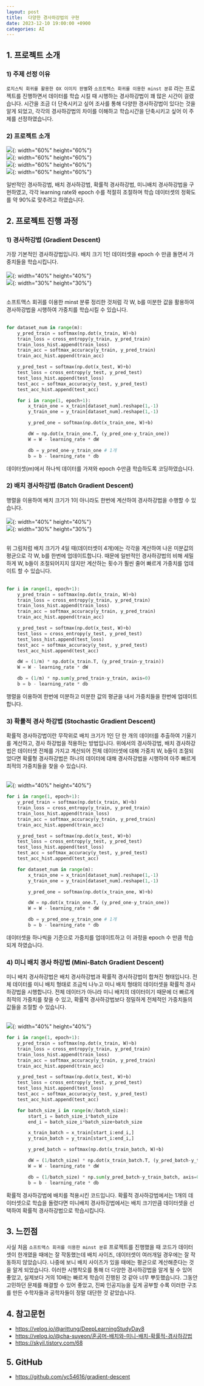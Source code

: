 ```yaml
---
layout: post
title:  다양한 경사하강법의 구현
date: 2023-12-10 19:00:00 +0900
categories: AI
---
```

## 1. 프로젝트 소개
### 1) 주제 선정 이유
`로지스틱 회귀를 활용한 OX 이미지 판별`와 `소프트맥스 회귀를 이용한 minst 분류` 라는 프로젝트를 진행하면서 데이터를 학습 시킬 때 시행하는 경사하강법이 꽤 많은 시간이 걸렸습니다. 시간을 조금 더 단축시키고 싶어 조사를 통해 다양한 경사하강법이 있다는 것을 알게 되었고, 각각의 경사하강법의 차이를 이해하고 학습시간을 단축시키고 싶어 이 주제를 선정하였습니다.

### 2) 프로젝트 소개
![](/public/img/2023-12-10-many/Group%203%20(3).png){: width="60%" height="60%"}<br>
![](/public/img/2023-12-10-many/Group%202%20(5).png){: width="60%" height="60%"}<br>
![](/public/img/2023-12-10-many/Group%204%20(4).png){: width="60%" height="60%"}<br>
![](/public/img/2023-12-10-many/Group%205%20(1).png){: width="60%" height="60%"}<br>

일반적인 경사하강법, 배치 경사하강법, 확률적 경사하강법, 미니배치 경사하강법을 구현하였고, 각각 learning rate와 epoch 수를 적절히 조절하며 학습 데이터셋의 정확도를 약 90%로 맞추려고 하였습니다. 

## 2. 프로젝트 진행 과정
### 1) 경사하강법 (Gradient Descent)
가장 기본적인 경사하강법입니다. 배치 크기 1인 데이터셋을 epoch 수 만큼 돌면서 가중치들을 학습시킵니다. <br><br>
![](/public/img/2023-12-10-many/Group%203%20(1).png){: width="40%" height="40%"}<br>
![](/public/img/2023-12-10-many/Group%204%20(1).png){: width="30%" height="30%"}<br><br>

소프트맥스 회귀를 이용한 minst 분류 정리한 것처럼 각 W, b를 미분한 값을 활용하여 경사하강법을 시행하여 가중치를 학습시킬 수 있습니다.<br><br>

```python
for dataset_num in range(m):
    y_pred_train = softmax(np.dot(x_train, W)+b)
    train_loss = cross_entropy(y_train, y_pred_train)
    train_loss_hist.append(train_loss)
    train_acc = softmax_accuracy(y_train, y_pred_train)
    train_acc_hist.append(train_acc)

    y_pred_test = softmax(np.dot(x_test, W)+b)
    test_loss = cross_entropy(y_test, y_pred_test)
    test_loss_hist.append(test_loss)
    test_acc = softmax_accuracy(y_test, y_pred_test)
    test_acc_hist.append(test_acc)

    for i in range(1, epoch+1):
        x_train_one = x_train[dataset_num].reshape(1,-1)
        y_train_one = y_train[dataset_num].reshape(1,-1)

        y_pred_one = softmax(np.dot(x_train_one, W)+b)

        dW = np.dot(x_train_one.T, (y_pred_one-y_train_one))
        W = W - learning_rate * dW

        db = y_pred_one-y_train_one # 1개
        b = b - learning_rate * db
```
데이터셋(m)에서 하나씩 데이터를 가져와 epoch 수만큼 학습하도록 코딩하였습니다.

### 2) 배치 경사하강법 (Batch Gradient Descent)
행렬을 이용하여 배치 크기가 1이 아니라도 한번에 계산하여 경사하강법을 수행할 수 있습니다. <br><br>
![](/public/img/2023-12-10-many/Frame%207.png){: width="40%" height="40%"}<br>
![](/public/img/2023-12-10-many/Group%208%20(3).png){: width="30%" height="30%"}<br><br>

위 그림처럼 배치 크기가 4일 때(데이터셋이 4개)에는 각각을 계산하여 나온 미분값의 평균으로 각 W, b를 한번에 업데이트합니다. 때문에 일반적인 경사하강법의 비해 세밀하게 W, b들이 조절되어지지 않지만 계산하는 횟수가 훨씬 줄어 빠르게 가중치를 업데이트 할 수 있습니다. <br><br>

```python
for i in range(1, epoch+1):
    y_pred_train = softmax(np.dot(x_train, W)+b)
    train_loss = cross_entropy(y_train, y_pred_train)
    train_loss_hist.append(train_loss)
    train_acc = softmax_accuracy(y_train, y_pred_train)
    train_acc_hist.append(train_acc)

    y_pred_test = softmax(np.dot(x_test, W)+b)
    test_loss = cross_entropy(y_test, y_pred_test)
    test_loss_hist.append(test_loss)
    test_acc = softmax_accuracy(y_test, y_pred_test)
    test_acc_hist.append(test_acc)

    dW = (1/m) * np.dot(x_train.T, (y_pred_train-y_train))
    W = W - learning_rate * dW

    db = (1/m) * np.sum(y_pred_train-y_train, axis=0)
    b = b - learning_rate * db
```
행렬을 이용하여 한번에 미분하고 미분한 값의 평균을 내서 가중치들을 한번에 업데이트합니다. 

### 3) 확률적 경사 하강법 (Stochastic Gradient Descent)
확률적 경사하강법이란 무작위로 배치 크기가 1인 단 한 개의 데이터를 추출하여 기울기를 계산하고, 경사 하강법을 적용하는 방법입니다. 위에서의 경사하강법, 배치 경사하강법은 데이터셋 전체를 가지고 계산되어 전체 데이터셋에 대해 가중치 W, b들이 조절되었다면 확률형 경사하강법은 하나의 데이터에 대해 경사하강법을 시행하여 아주 빠르게 최적의 가중치들을 찾을 수 있습니다. <br><br>

![](/public/img/2023-12-10-many/Group%2017.png){: width="40%" height="40%"}<br>

```python
for i in range(1, epoch+1):
    y_pred_train = softmax(np.dot(x_train, W)+b)
    train_loss = cross_entropy(y_train, y_pred_train)
    train_loss_hist.append(train_loss)
    train_acc = softmax_accuracy(y_train, y_pred_train)
    train_acc_hist.append(train_acc)

    y_pred_test = softmax(np.dot(x_test, W)+b)
    test_loss = cross_entropy(y_test, y_pred_test)
    test_loss_hist.append(test_loss)
    test_acc = softmax_accuracy(y_test, y_pred_test)
    test_acc_hist.append(test_acc)

    for dataset_num in range(m):
        x_train_one = x_train[dataset_num].reshape(1,-1)
        y_train_one = y_train[dataset_num].reshape(1,-1)

        y_pred_one = softmax(np.dot(x_train_one, W)+b)

        dW = np.dot(x_train_one.T, (y_pred_one-y_train_one))
        W = W - learning_rate * dW

        db = y_pred_one-y_train_one # 1개
        b = b - learning_rate * db
```
데이터셋을 하나씩을 기준으로 가중치를 업데이트하고 이 과정을 epoch 수 만큼 학습되게 하였습니다.

### 4) 미니 배치 경사 하강법 (Mini-Batch Gradient Descent)
미니 배치 경사하강법은 배치 경사하강법과 확률적 경사하강법이 합쳐진 형태입니다. 전체 데이터를 미니 배치 형태로 조금씩 나누고 미니 배치 형태의 데이터셋을 확률적 경사하강법을 시행합니다. 전체 데이터가 아니라 미니 배치의 데이터이기 때문에 더 빠르게 최적의 가중치를 찾을 수 있고, 확률적 경사하강법보다 정밀하게 전체적인 가중치들의 값들을 조절할 수 있습니다.<br><br>

![](/public/img/2023-12-10-many/Group%2015%20(1).png){: width="40%" height="40%"}<br>
```python
for i in range(1, epoch+1):
    y_pred_train = softmax(np.dot(x_train, W)+b)
    train_loss = cross_entropy(y_train, y_pred_train)
    train_loss_hist.append(train_loss)
    train_acc = softmax_accuracy(y_train, y_pred_train)
    train_acc_hist.append(train_acc)

    y_pred_test = softmax(np.dot(x_test, W)+b)
    test_loss = cross_entropy(y_test, y_pred_test)
    test_loss_hist.append(test_loss)
    test_acc = softmax_accuracy(y_test, y_pred_test)
    test_acc_hist.append(test_acc)

    for batch_size_i in range(m//batch_size):
        start_i = batch_size_i*batch_size
        end_i = batch_size_i*batch_size+batch_size

        x_train_batch = x_train[start_i:end_i,]
        y_train_batch = y_train[start_i:end_i,]

        y_pred_batch = softmax(np.dot(x_train_batch, W)+b)

        dW = (1/batch_size) * np.dot(x_train_batch.T, (y_pred_batch-y_train_batch))
        W = W - learning_rate * dW

        db = (1/batch_size) * np.sum(y_pred_batch-y_train_batch, axis=0)
        b = b - learning_rate * db
```
확률적 경사하강법에 배치를 적용시킨 코드입니다. 확률적 경사하강법에서는 1개의 데이터셋으로 학습을 돌렸다면 미니배치 경사하강법에서는 배치 크기만큼 데이터셋을 선택하여 확률적 경사하강법으로 학습시킵니다.

## 3. 느낀점
사실 처음 `소프트맥스 회귀를 이용한 minst 분류` 프로젝트를 진행했을 때 코드가 데이터셋이 한개였을 때에는 잘 작동했는데 배치 사이즈, 데이터셋이 여러개일 경우에는 잘 작동하지 않았습니다. 나중에 보니 배치 사이즈가 있을 때에는 평균으로 계산해준다는 것을 알게 되었습니다. 이러한 시행착오를 통해 더 다양한 경사하강법을 알게 될 수 있어 좋았고, 실제보다 거의 10배는 빠르게 학습이 진행된 것 같아 너무 뿌듯했습니다. 그동안 고민하던 문제를 해결할 수 있어 좋았고, 진짜 인공지능을 깊게 공부할 수록 이러한 구조를 만든 수학자들과 공학자들이 정말 대단한 것 같았습니다.

## 4. 참고문헌
- <https://velog.io/@arittung/DeepLearningStudyDay8>
- <https://velog.io/@cha-suyeon/혼공머-배치와-미니-배치-확률적-경사하강법>
- <https://skyil.tistory.com/68>

## 5. GitHub
- <https://github.com/yc54616/gradient-descent>